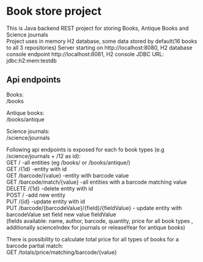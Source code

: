 # Book store project 
This is Java backend REST project for storing Books, Antique Books and Science journals  
Project uses in memory H2 database, some data stored by default(16 books to all 3 repositories) 
Server starting on http://localhost:8080, H2 database console endpoint http://localhost:8081, H2 console JDBC URL: jdbc:h2:mem:testdb  
## Api endpoints

Books:  
/books  

Antique books:  
/books/antique  

Science journals:  
/science/journals  

Following api endpoints is exposed for each fo book types (e.g /science/journals + /12 as id):  
GET /                       -all entities (eg /books/ or /books/antique/)  
GET /{1d}                   -entity with id  
GET /barcode/{value}        -entity with barcode value   
GET /barcode/match/{value}  -all entities with a barcode matching value  
DELETE /{1d}                -delete entity with id  
POST /                      -add new entity  
PUT /{id}                   -update entity with id  
PUT /barcode/{barcodeValue}/{field}/{fieldValue} - update entity with barcodeValue set field new value fieldValue   
(fields available: name, author, barcode, quantity, price for all book types , additionally scienceIndex for journals or releaseYear for antique books)  

There is possibility to calculate total price for all types of books for a barcode partial match:  
GET /totals/price/matching/barcode/{value}  
